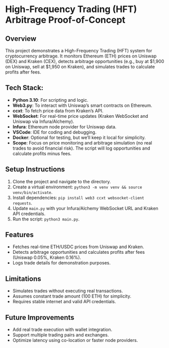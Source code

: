 # High-Frequency Trading (HFT) Arbitrage Proof-of-Concept
## Overview
This project demonstrates a High-Frequency Trading (HFT) system for cryptocurrency arbitrage. It monitors Ethereum (ETH) prices on Uniswap (DEX) and Kraken (CEX), detects arbitrage opportunities (e.g., buy at $1,900 on Uniswap, sell at $1,950 on Kraken), and simulates trades to calculate profits after fees.
## Tech Stack:
- **Python 3.10**: For scripting and logic.
- **Web3.py**: To interact with Uniswap’s smart contracts on Ethereum.
- **ccxt**: To fetch price data from Kraken’s API.
- **WebSocket**: For real-time price updates (Kraken WebSocket and Uniswap via Infura/Alchemy).
- **Infura**: Ethereum node provider for Uniswap data.
- **VSCode**: IDE for coding and debugging.
- **Docker**: Optional for testing, but we’ll keep it local for simplicity.
- **Scope**: Focus on price monitoring and arbitrage simulation (no real trades to avoid financial risk). The script will log opportunities and calculate profits minus fees.
## Setup Instructions
1. Clone the project and navigate to the directory.
2. Create a virtual environment: `python3 -m venv venv && source venv/bin/activate`.
3. Install dependencies: `pip install web3 ccxt websocket-client requests`.
4. Update `main.py` with your Infura/Alchemy WebSocket URL and Kraken API credentials.
5. Run the script: `python3 main.py`.
## Features
- Fetches real-time ETH/USDC prices from Uniswap and Kraken.
- Detects arbitrage opportunities and calculates profits after fees (Uniswap 0.05%, Kraken 0.16%).
- Logs trade details for demonstration purposes.
## Limitations
- Simulates trades without executing real transactions.
- Assumes constant trade amount (100 ETH) for simplicity.
- Requires stable internet and valid API credentials.
## Future Improvements
- Add real trade execution with wallet integration.
- Support multiple trading pairs and exchanges.
- Optimize latency using co-location or faster node providers.
